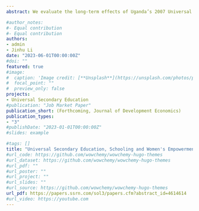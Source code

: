 ```yaml
---
abstract: We evaluate the long-term effects of Uganda’s 2007 Universal Secondary Education (USE) policy, which expanded secondary education access through tuition-fee elimination and increased school capacity. Using a difference-in-differences approach, we exploit variations in birth cohorts and regional exposure to identify the policy’s causal impacts on women’s educational attainment and empowerment. Our results show significant gains in education and empowerment for women in areas with greater program intensity. We also find improvements in women’s labour market outcomes, marriage and fertility outcomes such as delayed age at first sex, birth, and cohabitation, and increased spouse schooling differences. These findings highlight the potential for governments in sub-Saharan Africa to leverage secondary education investments in generating sustained improvement in women’s empowerment.

#author_notes:
#- Equal contribution
#- Equal contribution
authors:
- admin
- Jinhu Li
date: "2023-06-01T00:00:00Z"
#doi: ""
featured: true
#image:
#  caption: 'Image credit: [**Unsplash**](https://unsplash.com/photos/pLCdAaMFLTE)'
#  focal_point: ""
#  preview_only: false
projects:
- Universal Secondary Education 
#publication: "Job Market Paper"
publication_short: (Forthcoming, Journal of Development Economics)
publication_types:
- "3"
#publishDate: "2023-01-01T00:00:00Z"
#slides: example

#tags: []
title: "Universal Secondary Education, Schooling and Women's Empowerment: Evidence from Uganda"
#url_code: https://github.com/wowchemy/wowchemy-hugo-themes
#url_dataset: https://github.com/wowchemy/wowchemy-hugo-themes
#url_pdf: ""
#url_poster: ""
#url_project: ""
#url_slides: ""
#url_source: https://github.com/wowchemy/wowchemy-hugo-themes
url_pdf: https://papers.ssrn.com/sol3/papers.cfm?abstract_id=4614614
#url_video: https://youtube.com
---
```



